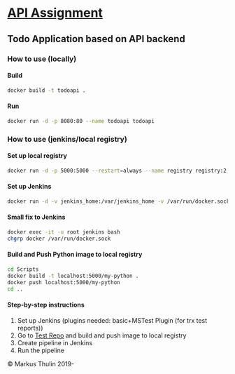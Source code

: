 # [API Assignment](https://gitlab.com/test-star/markus.thulin/api-assignment)
## Todo Application based on API backend
### How to use (locally)
####  Build
```bash
docker build -t todoapi .
```
#### Run
```bash
docker run -d -p 8080:80 --name todoapi todoapi
```

### How to use (jenkins/local registry)
#### Set up local registry
```bash
docker run -d -p 5000:5000 --restart=always --name registry registry:2
```
#### Set up Jenkins
```bash
docker run -d -v jenkins_home:/var/jenkins_home -v /var/run/docker.sock:/var/run/docker.sock -p 8090:8080 -p 50000:50000 --name jenkins syve/jenkinsci
```
#### Small fix to Jenkins
```bash
docker exec -it -u root jenkins bash
chgrp docker /var/run/docker.sock
```
#### Build and Push Python image to local registry
```bash
cd Scripts
docker build -t localhost:5000/my-python .
docker push localhost:5000/my-python
cd ..
```
#### Step-by-step instructions
1. Set up Jenkins (plugins needed: basic+MSTest Plugin (for trx test reports))
2. Go to [Test Repo](https://gitlab.com/test-star/markus.thulin/api-assignment-tests) and build and push image to local registry
3. Create pipeline in Jenkins
4. Run the pipeline


© Markus Thulin 2019-
